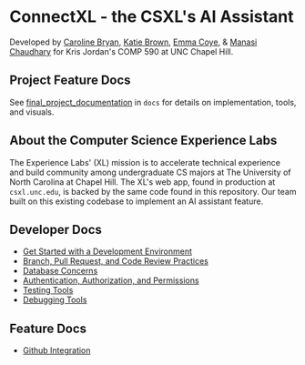 # ConnectXL - the CSXL's AI Assistant

Developed by [Caroline Bryan](https://github.com/cgbryan1), [Katie Brown](https://github.com/kgbrown5), [Emma Coye](https://github.com/emmacoye), & [Manasi Chaudhary](https://github.com/mchaudh-21) for Kris Jordan's COMP 590 at UNC Chapel Hill. 



## Project Feature Docs

See [final_project_documentation](docs/final_project_documentation.md) in `docs` for details on implementation, tools, and visuals.



## About the Computer Science Experience Labs

The Experience Labs' (XL) mission is to accelerate technical experience and build community among undergraduate CS majors at The University of North Carolina at Chapel Hill. The XL's web app, found in production at `csxl.unc.edu`, is backed by the same code found in this repository. Our team built on this existing codebase to implement an AI assistant feature.



## Developer Docs

* [Get Started with a Development Environment](docs/get_started.md)
* [Branch, Pull Request, and Code Review Practices](docs/branches.md)
* [Database Concerns](docs/database.md)
* [Authentication, Authorization, and Permissions](docs/auth.md)
* [Testing Tools](docs/testing.md)
* [Debugging Tools](docs/debugging.md)

## Feature Docs

* [Github Integration](docs/github_integration.md)

